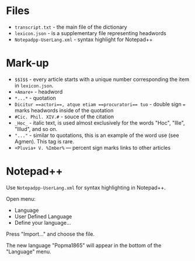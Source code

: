 # Files

* `transcript.txt` - the main file of the dictionary
* `lexicon.json` - is a supplementary file representing headwords
* `Notepadpp-UserLang.xml` - syntax highlight for Notepad++


# Mark-up

* `$$1$$` - every article starts with a unique number corresponding the item in `lexicon.json`.
* `+Amare+` - headword
* `*...*` - quotation
* `Dicitur ==actori==, atque etiam ==procuratori== tuo` - double sign `=` marks headwords inside of the quotation
* `#Cic. Phil. XIV.#` - souce of the citation
* `_Hoc_` - italic text, is used almost exclusively for the words "Hoc", "Ille", "Illud", and so on.
* `"..."` - similar to quotations, this is an example of the word use (see Agmen). This tag is rare.
* `+Pluvia+ V. %Imber%` — percent sign marks links to other articles


# Notepad++

Use `Notepadpp-UserLang.xml` for syntax highlighting in Notepad++.

Open menu:

- Language
- User Defined Language
- Define your language...

Press "Import..." and choose the file.

The new language "Popma1865" will appear in the bottom of the "Language" menu.


